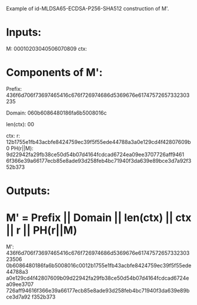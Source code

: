 Example of id-MLDSA65-ECDSA-P256-SHA512 construction of M'.

# Inputs:

M: 00010203040506070809
ctx: <empty>

# Components of M':

Prefix:
436f6d706f73697465416c676f726974686d5369676e61747572657332303235

Domain: 060b6086480186fa6b5008016c

len(ctx): 00

ctx: <empty>
r: 12b1755e1fb43acbfe8424759ec39f5f55ede44788a3a0e129cd4f42807609b0
PH(r||M): 9d22942fa29fb38ce50d54b07d4164fcdcad6724ea09ee3707726aff9461
6f366e39a66177ecb85e8ade93d258feb4bc71940f3da639e89bce3d7a92f352b373


# Outputs:
# M' = Prefix || Domain || len(ctx) || ctx || r || PH(r||M)

M': 436f6d706f73697465416c676f726974686d5369676e6174757265733230323506
0b6086480186fa6b5008016c0012b1755e1fb43acbfe8424759ec39f5f55ede44788a3
a0e129cd4f42807609b09d22942fa29fb38ce50d54b07d4164fcdcad6724ea09ee3707
726aff94616f366e39a66177ecb85e8ade93d258feb4bc71940f3da639e89bce3d7a92
f352b373

